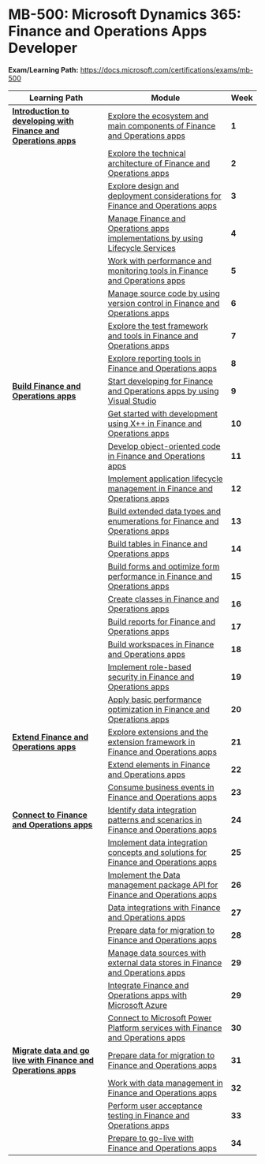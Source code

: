 # MB-500: Microsoft Dynamics 365: Finance and Operations Apps Developer


**Exam/Learning Path:** https://docs.microsoft.com/certifications/exams/mb-500

| **Learning Path** | **Module** | **Week** |
|-|-|-|
|**[Introduction to developing with Finance and Operations apps](https://docs.microsoft.com/learn/paths/introduction-develop-finance-operations/)**| [Explore the ecosystem and main components of Finance and Operations apps](https://docs.microsoft.com/learn/modules/explore-ecosystem-main-components-finance-operations/) | **1** 
| | [Explore the technical architecture of Finance and Operations apps](https://docs.microsoft.com/learn/modules/explore-technical-architecture-finance-operations/) | **2** 
| | [Explore design and deployment considerations for Finance and Operations apps](https://docs.microsoft.com/learn/modules/design-deployment-finance-operations/) | **3** 
| | [Manage Finance and Operations apps implementations by using Lifecycle Services](https://docs.microsoft.com/learn/modules/manage-lifecycle-services-finance-operations/) | **4** 
| | [Work with performance and monitoring tools in Finance and Operations apps](https://docs.microsoft.com/learn/modules/performance-monitoring-finance-operations/) | **5** 
| | [Manage source code by using version control in Finance and Operations apps](https://docs.microsoft.com/learn/modules/manage-source-code-version-control-finance-operations/) | **6** 
| | [Explore the test framework and tools in Finance and Operations apps](https://docs.microsoft.com/learn/modules/explore-test-framework-tools-finance-operations/) | **7** 
| | [Explore reporting tools in Finance and Operations apps](https://docs.microsoft.com/learn/modules/explore-reporting-tools-finance-operations/) | **8** 
|**[Build Finance and Operations apps](https://docs.microsoft.com/learn/paths/build-finance-operations/)**| [Start developing for Finance and Operations apps by using Visual Studio](https://docs.microsoft.com/learn/modules/customize-visual-studio-finance-operations/) | **9** 
| | [Get started with development using X++ in Finance and Operations apps](https://docs.microsoft.com/learn/modules/get-started-xpp-finance-operations/) | **10** 
| | [Develop object-oriented code in Finance and Operations apps](https://docs.microsoft.com/learn/modules/develop-object-oriented-code-finance-operations/) | **11** 
| | [Implement application lifecycle management in Finance and Operations apps](https://docs.microsoft.com/learn/modules/application-lifecycle-finance-operations/) | **12** 
| | [Build extended data types and enumerations for Finance and Operations apps](https://docs.microsoft.com/learn/modules/build-edt-enums-finance-operations/) | **13** 
| | [Build tables in Finance and Operations apps](https://docs.microsoft.com/learn/modules/build-tables-finance-operations/) | **14** 
| | [Build forms and optimize form performance in Finance and Operations apps](https://docs.microsoft.com/learn/modules/build-forms-optimize-finance-operations/) | **15** 
| | [Create classes in Finance and Operations apps](https://docs.microsoft.com/learn/modules/create-classes-finance-operations/) | **16** 
| | [Build reports for Finance and Operations apps](https://docs.microsoft.com/learn/modules/build-reports-finance-operations/) | **17** 
| | [Build workspaces in Finance and Operations apps](https://docs.microsoft.com/learn/modules/build-workspaces-finance-operations/) | **18** 
| | [Implement role-based security in Finance and Operations apps](https://docs.microsoft.com/learn/modules/role-security-finance-operations/) | **19** 
| | [Apply basic performance optimization in Finance and Operations apps](https://docs.microsoft.com/learn/modules/apply-basic-performance-optimization-finance-operations/) | **20** 
|**[Extend Finance and Operations apps](https://docs.microsoft.com/learn/paths/extending-finance-operations/)**| [Explore extensions and the extension framework in Finance and Operations apps](https://docs.microsoft.com/learn/modules/explore-extensions-framework-finance-operations/) | **21** 
| | [Extend elements in Finance and Operations apps](https://docs.microsoft.com/learn/modules/extend-elements-finance-operations/) | **22** 
| | [Consume business events in Finance and Operations apps](https://docs.microsoft.com/learn/modules/business-events-finance-operations/) | **23** 
|**[Connect to Finance and Operations apps](https://docs.microsoft.com/learn/paths/connect-finance-operations/)**| [Identify data integration patterns and scenarios in Finance and Operations apps](https://docs.microsoft.com/learn/modules/integration-patterns-finance-operations/) | **24** 
| | [Implement data integration concepts and solutions for Finance and Operations apps](https://docs.microsoft.com/learn/modules/integration-concepts-finance-operations/) | **25** 
| | [Implement the Data management package API for Finance and Operations apps](https://docs.microsoft.com/learn/modules/data-package-api-finance-operations/) | **26** 
| | [Data integrations with Finance and Operations apps](https://docs.microsoft.com/learn/modules/data-integrations-finance-operations/) | **27** 
| | [Prepare data for migration to Finance and Operations apps](https://docs.microsoft.com/learn/modules/prepare-data-migration-finance-operations/) | **28** 
| | [Manage data sources with external data stores in Finance and Operations apps](https://docs.microsoft.com/learn/modules/external-data-sources-finance-operations/) | **29** 
| | [Integrate Finance and Operations apps with Microsoft Azure](https://docs.microsoft.com/learn/modules/integrate-azure-finance-operations/) | **29** 
| | [Connect to Microsoft Power Platform services with Finance and Operations apps](https://docs.microsoft.com/learn/modules/connect-power-platform-finance-operations/) | **30** 
|**[Migrate data and go live with Finance and Operations apps](https://docs.microsoft.com/learn/paths/migrate-data-go-live-finance-operations/)**| [Prepare data for migration to Finance and Operations apps](https://docs.microsoft.com/learn/modules/prepare-data-migration-finance-operations/) | **31** 
| | [Work with data management in Finance and Operations apps](https://docs.microsoft.com/learn/modules/work-data-management-finance-operations/) | **32** 
| | [Perform user acceptance testing in Finance and Operations apps](https://docs.microsoft.com/learn/modules/perform-uat-finance-operations/) | **33** 
| | [Prepare to go-live with Finance and Operations apps](https://docs.microsoft.com/learn/modules/prepare-go-live-finance-operations/) | **34** 
